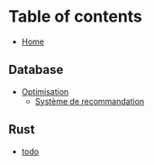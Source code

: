 # Table of contents

* [Home](README.md)

## Database

* [Optimisation](database/optimisation/README.md)
  * [Système de recommandation](database/optimisation/systeme-de-recommandation.md)

## Rust

* [todo](rust/todo.md)
